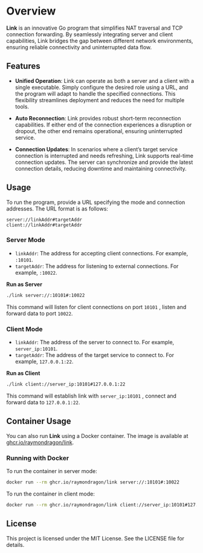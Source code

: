 # Overview

**Link** is an innovative Go program that simplifies NAT traversal and TCP connection forwarding. By seamlessly integrating server and client capabilities, Link bridges the gap between different network environments, ensuring reliable connectivity and uninterrupted data flow.

## Features

- **Unified Operation**: Link can operate as both a server and a client with a single executable. Simply configure the desired role using a URL, and the program will adapt to handle the specified connections. This flexibility streamlines deployment and reduces the need for multiple tools.

- **Auto Reconnection**: Link provides robust short-term reconnection capabilities. If either end of the connection experiences a disruption or dropout, the other end remains operational, ensuring uninterrupted service.

- **Connection Updates**: In scenarios where a client’s target service connection is interrupted and needs refreshing, Link supports real-time connection updates. The server can synchronize and provide the latest connection details, reducing downtime and maintaining connectivity.

## Usage

To run the program, provide a URL specifying the mode and connection addresses. The URL format is as follows:

```
server://linkAddr#targetAddr
client://linkAddr#targetAddr
```

### Server Mode

- `linkAddr`: The address for accepting client connections. For example, `:10101`.
- `targetAddr`: The address for listening to external connections. For example, `:10022`.

**Run as Server**

```bash
./link server://:10101#:10022
```

This command will listen for client connections on port `10101` , listen and forward data to port `10022`.

### Client Mode

- `linkAddr`: The address of the server to connect to. For example, `server_ip:10101`.
- `targetAddr`: The address of the target service to connect to. For example, `127.0.0.1:22`.

**Run as Client**

```bash
./link client://server_ip:10101#127.0.0.1:22
```

This command will establish link with `server_ip:10101` , connect and forward data to `127.0.0.1:22`.

## Container Usage

You can also run **Link** using a Docker container. The image is available at [ghcr.io/raymondragon/link](https://ghcr.io/raymondragon/link).

### Running with Docker

To run the container in server mode:

```bash
docker run --rm ghcr.io/raymondragon/link server://:10101#:10022
```

To run the container in client mode:

```bash
docker run --rm ghcr.io/raymondragon/link client://server_ip:10101#127.0.0.1:22
```

## License

This project is licensed under the MIT License. See the LICENSE file for details.
